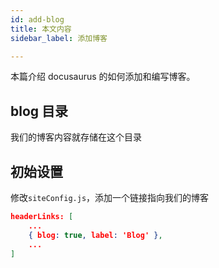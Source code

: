 ```yaml
---
id: add-blog
title: 本文内容
sidebar_label: 添加博客

---
```


本篇介绍 docusaurus 的如何添加和编写博客。



## blog 目录

我们的博客内容就存储在这个目录



## 初始设置

修改`siteConfig.js`，添加一个链接指向我们的博客

```json
headerLinks: [
    ...
    { blog: true, label: 'Blog' },
    ...
]
```







